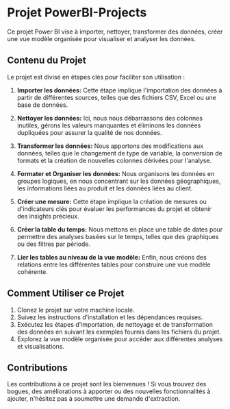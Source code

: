 # Projet PowerBI-Projects

Ce projet Power BI vise à importer, nettoyer, transformer des données, créer une vue modèle organisée pour visualiser et analyser les données.

## Contenu du Projet

Le projet est divisé en étapes clés pour faciliter son utilisation :

1. **Importer les données:** Cette étape implique l'importation des données à partir de différentes sources, telles que des fichiers CSV, Excel ou une base de données.

2. **Nettoyer les données:** Ici, nous nous débarrassons des colonnes inutiles, gérons les valeurs manquantes et éliminons les données dupliquées pour assurer la qualité de nos données.

3. **Transformer les données:** Nous apportons des modifications aux données, telles que le changement de type de variable, la conversion de formats et la création de nouvelles colonnes dérivées pour l'analyse.

4. **Formater et Organiser les données:** Nous organisons les données en groupes logiques, en nous concentrant sur les données géographiques, les informations liées au produit et les données liées au client.

5. **Créer une mesure:** Cette étape implique la création de mesures ou d'indicateurs clés pour évaluer les performances du projet et obtenir des insights précieux.

6. **Créer la table du temps:** Nous mettons en place une table de dates pour permettre des analyses basées sur le temps, telles que des graphiques ou des filtres par période.

7. **Lier les tables au niveau de la vue modèle:** Enfin, nous créons des relations entre les différentes tables pour construire une vue modèle cohérente.

## Comment Utiliser ce Projet

1. Clonez le projet sur votre machine locale.
2. Suivez les instructions d'installation et les dépendances requises.
3. Exécutez les étapes d'importation, de nettoyage et de transformation des données en suivant les exemples fournis dans les fichiers du projet.
4. Explorez la vue modèle organisée pour accéder aux différentes analyses et visualisations.

## Contributions

Les contributions à ce projet sont les bienvenues ! Si vous trouvez des bogues, des améliorations à apporter ou des nouvelles fonctionnalités à ajouter, n'hésitez pas à soumettre une demande d'extraction.

